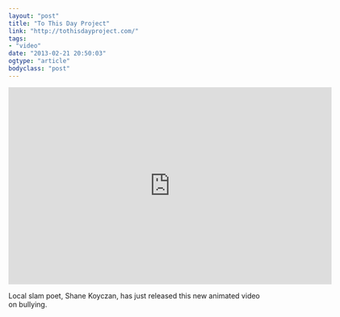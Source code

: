 ```yaml
---
layout: "post"
title: "To This Day Project"
link: "http://tothisdayproject.com/"
tags: 
- "video"
date: "2013-02-21 20:50:03"
ogtype: "article"
bodyclass: "post"
---
```


<span class="embed-youtube" style="text-align:center; display: block;"><iframe allowfullscreen="true" class="youtube-player" frameborder="0" height="390" src="http://www.youtube.com/embed/ltun92DfnPY?version=3&rel=1&fs=1&showsearch=0&showinfo=1&iv_load_policy=1&wmode=transparent" type="text/html" width="640"></iframe></span>

Local slam poet, Shane Koyczan, has just released this new animated video on bullying.